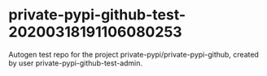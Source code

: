 # private-pypi-github-test-20200318191106080253
Autogen test repo for the project private-pypi/private-pypi-github, created by user private-pypi-github-test-admin.
